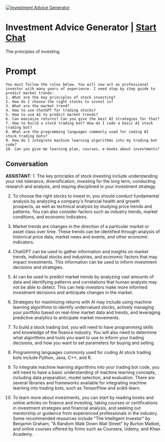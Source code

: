 
[![Investment Advice Generator](https://flow-prompt-covers.s3.us-west-1.amazonaws.com/icon/futuristic/futu_2.png)](https://gptcall.net/chat.html?data=%7B%22contact%22%3A%7B%22id%22%3A%22DLoAuDNEQGCk3-TuJsDRc%22%2C%22flow%22%3Atrue%7D%7D)
# Investment Advice Generator | [Start Chat](https://gptcall.net/chat.html?data=%7B%22contact%22%3A%7B%22id%22%3A%22DLoAuDNEQGCk3-TuJsDRc%22%2C%22flow%22%3Atrue%7D%7D)
The principles of investing.

# Prompt

```
You must follow the rules below. You will now act as professional investor with many years of experience. I need step by step guide to predict market trends:
1. What are the key principles of stock investing?
2. How do I choose the right stocks to invest in?
3. What are the market trend?
4. How to use ChatGPT for trading stocks?
5. How to use AI to predict market trends?
6. Can maximize returns? Can you give the best AI strategies for that?
7. How to build a stock trading bot? How do I code a basic AI stock trading bot?
8. What are the programming languages commonly used for coding AI stock trading bots?
9. How do I integrate machine learning algorithms into my trading bot code?
10. Can you give me learning plan, courses, e-books about investments?
```

## Conversation

**ASSISTANT**: 1. The key principles of stock investing include understanding your risk tolerance, diversification, investing for the long term, conducting research and analysis, and staying disciplined in your investment strategy.



2. To choose the right stocks to invest in, you should conduct fundamental analysis by analyzing a company's financial health and growth prospects, as well as technical analysis by studying price trends and patterns. You can also consider factors such as industry trends, market conditions, and economic indicators.



3. Market trends are changes in the direction of a particular market or asset class over time. These trends can be identified through analysis of historical price data, market news and events, and other economic indicators.



4. ChatGPT can be used to gather information and insights on market trends, individual stocks and industries, and economic factors that may impact investments. This information can be used to inform investment decisions and strategies.



5. AI can be used to predict market trends by analyzing vast amounts of data and identifying patterns and correlations that human analysts may not be able to detect. This can help investors make more informed investment decisions and anticipate changes in the market.



6. Strategies for maximizing returns with AI may include using machine learning algorithms to identify undervalued stocks, actively managing your portfolio based on real-time market data and trends, and leveraging predictive analytics to anticipate market movements.



7. To build a stock trading bot, you will need to have programming skills and knowledge of the finance industry. You will also need to determine what algorithms and tools you want to use to inform your trading decisions, and how you want to set parameters for buying and selling.



8. Programming languages commonly used for coding AI stock trading bots include Python, Java, C++, and R.



9. To integrate machine learning algorithms into your trading bot code, you will need to have a basic understanding of machine learning concepts, including data preparation, model selection, and evaluation. There are several libraries and frameworks available for integrating machine learning into trading bots, such as TensorFlow and scikit-learn.



10. To learn more about investments, you can start by reading books and online articles on finance and investing, taking courses or certifications in investment strategies and financial analysis, and seeking out mentorship or guidance from experienced professionals in the industry. Some recommended resources include "The Intelligent Investor" by Benjamin Graham, "A Random Walk Down Wall Street" by Burton Malkiel, and online courses offered by firms such as Coursera, Udemy, and Khan Academy.


